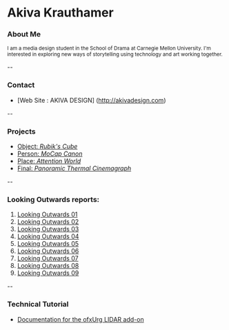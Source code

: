 # Akiva Krauthamer

### About Me

<small>I am a media design student in the School of Drama at Carnegie Mellon University. I'm interested in exploring new ways of storytelling using technology and art working together.</small>

--
### Contact

* [Web Site : AKIVA DESIGN] (http://akivadesign.com)

-- 
### Projects

* [Object: *Rubik's Cube*](Project1)
* [Person: *MoCap Canon*](https://github.com/golanlevin/ExperimentalCapture/blob/master/students/smokey/projects/project2.md)
* [Place: *Attention World*](https://github.com/golanlevin/ExperimentalCapture/blob/master/students/kevin/project3/project3.md)
* [Final: *Panoramic Thermal Cinemagraph*](Project4)

--
### Looking Outwards reports:

1. [Looking Outwards 01](Looking_Outwards/looking-outwards-01.md)
2. [Looking Outwards 02](Looking_Outwards/looking-outwards-02.md)
3. [Looking Outwards 03](Looking_Outwards/looking-outwards-03.md)
4. [Looking Outwards 04](Looking_Outwards/looking-outwards-04.md)
5. [Looking Outwards 05](Looking_Outwards/looking-outwards-05.md)
6. [Looking Outwards 06](Looking_Outwards/looking-outwards-06.md)
7. [Looking Outwards 07](Looking_Outwards/looking-outwards-07.md)
8. [Looking Outwards 08](Looking_Outwards/looking-outwards-08.md)
9. [Looking Outwards 09](Looking_Outwards/looking-outwards-09.md)

-- 

### Technical Tutorial

* [Documentation for the ofxUrg LIDAR add-on](https://github.com/danthemellowman/ofxUrg)

